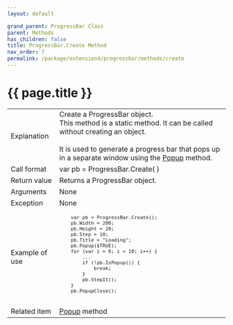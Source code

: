 ```yaml
---
layout: default

grand_parent: ProgressBar Class
parent: Methods
has_children: false
title: ProgressBar.Create Method
nav_order: 7
permalink: /package/extension4/progressbar/methods/create
---
```

# {{ page.title }}

<table>
  <tr>
    <td>Explanation</td>
    <td colspan="2">Create a ProgressBar object. <br>This method is a static method. It can be called without creating an object. <br><br>It is used to generate a progress bar that pops up in a separate window using the <a href="/package/extension4/progressbar/methods/popup">Popup</a> method.</td>
  </tr>
  <tr>
    <td>Call format</td>
    <td colspan="2">var pb = ProgressBar.Create( )</td>
  </tr>
  <tr>
    <td>Return value</td>
    <td colspan="2">Returns a ProgressBar object.</td>
  </tr>  
  <tr>
    <td>Arguments</td>
    <td colspan="2">None</td>
  </tr>
  <tr>
    <td>Exception</td>
    <td colspan="2">None</td>
  </tr>
  <tr>
    <td>Example of use</td>
    <td colspan="2"><code><pre>
    var pb = ProgressBar.Create();
    pb.Width = 200;
    pb.Height = 20;
    pb.Step = 10;
    pb.Title = "Loading";
    pb.Popup($TRUE);
    for (var i = 0; i < 10; i++) {
        ...
        if (!pb.IsPopup()) {
            break;
        }
        pb.StepIt();
    }
    pb.PopupClose();
    </pre></code></td>
  </tr>
  <tr>
    <td>Related item</td>
    <td colspan="2"><a href="/package/extension4/progressbar/methods/popup">Popup</a> method</td>
  </tr>
</table>


